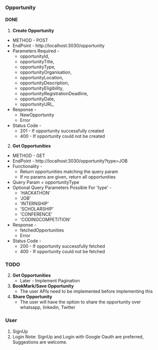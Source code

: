 ### Opportunity 
#### DONE
1. **Create Opportunity** 
* METHOD - POST
* EndPoint - http://localhost:3030/opportunity
* Parameters Required -  
     * opportunityId,
     * opportunityTitle,
     * opportunityType,
     * opportunityOrganisation,
     * opportunityLocation, 
     * opportunityDescription,
     * opportunityEligibility, 
     * opportunityRegistrationDeadline,
     * opportunityDate,
     * opportunityURL,
* Response - 
    * NewOpportunity 
    * Error 
* Status Code -
    *  201 - If opportunity successfully created 
    *  400 - If opportunity could not be created

2. **Get Opportunities** 
* METHOD - GET
* EndPoint - http://localhost:3030/opportunity?type=JOB
* Functionality -
    *  Return opportunities matching the query param 
    *  If no params are given, return all opportunities  
* Query Param = opportunityType
* Optional Query Parameters Possible For 'type' -  
     * 'HACKATHON'
     * 'JOB'
     * 'INTERNSHIP'
     * 'SCHOLARSHIP'
     * 'CONFERENCE'
     * 'CODINGCOMPETITION'
* Response - 
    * fetchedOpportunities 
    * Error 
* Status Code -
    *  200 - If opportunity successfully fetched 
    *  400 - If opportunity could not be fetched

### TODO 
2. **Get Opportunities**   
    * Later - Implement Pagination
3.  **BookMark/Save Opportunity** 
    * The user APIs need to be implemented before implementing this
4.  **Share Opportunity**
    * The user will have the option to share the opportunity over whatsapp, linkedin, Twitter


### User 
1. SignUp
2. Login 
Note: SignUp and Login with Google Oauth are preferred, Suggestions are welcome.
